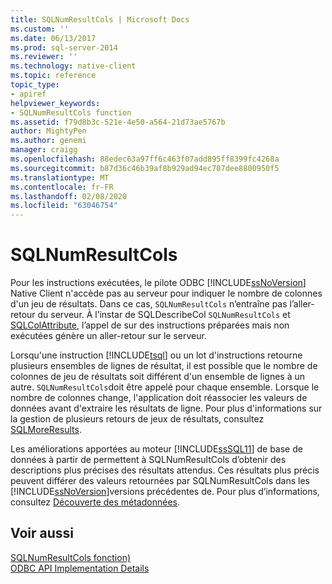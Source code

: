 ```yaml
---
title: SQLNumResultCols | Microsoft Docs
ms.custom: ''
ms.date: 06/13/2017
ms.prod: sql-server-2014
ms.reviewer: ''
ms.technology: native-client
ms.topic: reference
topic_type:
- apiref
helpviewer_keywords:
- SQLNumResultCols function
ms.assetid: f79d8b3c-521e-4e50-a564-21d73ae5767b
author: MightyPen
ms.author: genemi
manager: craigg
ms.openlocfilehash: 88edec63a97ff6c463f07add895ff8399fc4268a
ms.sourcegitcommit: b87d36c46b39af8b929ad94ec707dee8800950f5
ms.translationtype: MT
ms.contentlocale: fr-FR
ms.lasthandoff: 02/08/2020
ms.locfileid: "63046754"
---
```

# <a name="sqlnumresultcols"></a>SQLNumResultCols
  Pour les instructions exécutées, le pilote ODBC [!INCLUDE[ssNoVersion](../../includes/ssnoversion-md.md)] Native Client n'accède pas au serveur pour indiquer le nombre de colonnes d'un jeu de résultats. Dans ce cas, `SQLNumResultCols` n’entraîne pas l’aller-retour du serveur. À [](sqldescribecol.md) l’instar de SQLDescribeCol `SQLNumResultCols` et [SQLColAttribute](sqlcolattribute.md), l’appel de sur des instructions préparées mais non exécutées génère un aller-retour sur le serveur.  
  
 Lorsqu'une instruction [!INCLUDE[tsql](../../includes/tsql-md.md)] ou un lot d'instructions retourne plusieurs ensembles de lignes de résultat, il est possible que le nombre de colonnes de jeu de résultats soit différent d'un ensemble de lignes à un autre. `SQLNumResultCols`doit être appelé pour chaque ensemble. Lorsque le nombre de colonnes change, l'application doit réassocier les valeurs de données avant d'extraire les résultats de ligne. Pour plus d'informations sur la gestion de plusieurs retours de jeux de résultats, consultez [SQLMoreResults](sqlmoreresults.md).  
  
 Les améliorations apportées au moteur [!INCLUDE[ssSQL11](../../includes/sssql11-md.md)] de base de données à partir de permettent à SQLNumResultCols d’obtenir des descriptions plus précises des résultats attendus. Ces résultats plus précis peuvent différer des valeurs retournées par SQLNumResultCols dans les [!INCLUDE[ssNoVersion](../../includes/ssnoversion-md.md)]versions précédentes de. Pour plus d’informations, consultez [Découverte des métadonnées](../native-client/features/metadata-discovery.md).  
  
## <a name="see-also"></a>Voir aussi  
 [SQLNumResultCols fonction)](https://go.microsoft.com/fwlink/?LinkId=59359)   
 [ODBC API Implementation Details](odbc-api-implementation-details.md)  
  
  
